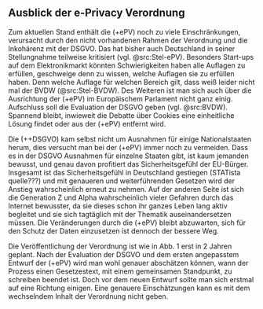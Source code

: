 ## Ausblick der e-Privacy Verordnung

Zum aktuellen Stand enthält die (+ePV) noch zu viele Einschränkungen, verursacht durch den nicht vorhandenen Rahmen der Verordnung und die Inkohärenz mit der DSGVO. Das hat bisher auch Deutschland in seiner Stellungnahme teilweise kritisiert (vgl. @src:Stel-ePV). Besonders Start-ups auf dem Elektronikmarkt könnten Schwierigkeiten haben alle Auflagen zu erfüllen, geschweige denn zu wissen, welche Auflagen sie zu erfüllen haben. Denn welche Auflage für welchen Bereich gilt, dass weiß leider nicht mal der BVDW (@src:Stel-BVDW). Des Weiteren ist man sich auch über die Ausrichtung der (+ePV) im Europäischem Parlament nicht ganz einig. Aufschluss soll die Evaluation der DSGVO geben (vgl. @src:BVDW). Spannend bleibt, inwieweit die Debatte über Cookies eine einheitliche Lösung findet oder aus der (+ePV) entfernt wird.

Die (++DSGVO) kam selbst nicht um Ausnahmen für einige Nationalstaaten herum, dies versucht man bei der (+ePV) immer noch zu vermeiden. Dass es in der DSGVO Ausnahmen für einzelne Staaten gibt, ist kaum jemanden bewusst, und genau davon profitiert das Sicherheitsgefühl der EU-Bürger. Insgesamt ist das Sicherheitsgefühl in Deutschland gestiegen (STATista quelle???) und mit genaueren und weiterführenden Gesetzen wird der Anstieg wahrscheinlich erneut zu nehmen. Auf der anderen Seite ist sich die Generation Z und Alpha wahrscheinlich vieler Gefahren durch das Internet bewusster, da sie dieses schon ihr ganzes Leben lang aktiv begleitet und sie sich tagtäglich mit der Thematik auseinandersetzen müssen. Die Veränderungen durch die (+ePV) bleibt abzuwarten, sich für den Schutz der Daten einzusetzen ist dennoch der bessere Weg.

Die Veröffentlichung der Verordnung ist wie in Abb. 1 erst in 2 Jahren geplant. Nach der Evaluation der DSGVO und dem ersten angepasstem Entwurf der (+ePV) wird man wohl genauer abschätzen können, wann der Prozess einen Gesetzestext, mit einem gemeinsamen Standpunkt, zu schreiben beendet ist. Doch vor dem neuen Entwurf sollte man sich erstmal auf eine Richtung einigen. Eine genauere Einschätzungen kann es mit dem wechselndem Inhalt der Verordnung nicht geben.
